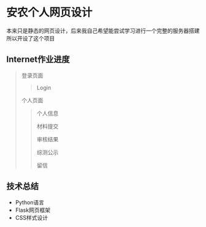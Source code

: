 # 安农个人网页设计

本来只是静态的网页设计，后来我自己希望能尝试学习进行一个完整的服务器搭建
所以开设了这个项目

## Internet作业进度

> 登录页面
> > Login
>
> 个人页面
>
> > 个人信息
> >
> > 材料提交
> >
> > 审核结果
> >
> > 综测公示
> >
> > 留信

## 技术总结
* Python语言
* Flask网页框架
* CSS样式设计


